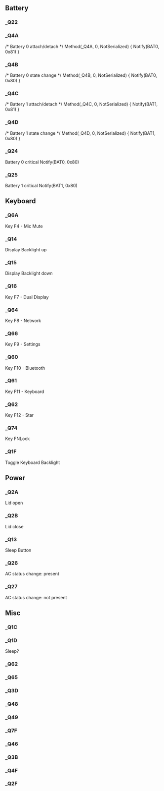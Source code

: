 ## Battery

### _Q22

### _Q4A

/* Battery 0 attach/detach */
Method(_Q4A, 0, NotSerialized)
{
	Notify(BAT0, 0x81)
}

### _Q4B

/* Battery 0 state change */
Method(_Q4B, 0, NotSerialized)
{
	Notify(BAT0, 0x80)
}

###  _Q4C

/* Battery 1 attach/detach */
Method(_Q4C, 0, NotSerialized)
{
	Notify(BAT1, 0x81)
}

### _Q4D

/* Battery 1 state change */
Method(_Q4D, 0, NotSerialized)
{
	Notify(BAT1, 0x80)
}

### _Q24

Battery 0 critical 
Notify(BAT0, 0x80)

### _Q25

Battery 1 critical 
Notify(BAT1, 0x80)








## Keyboard

### _Q6A

Key F4 - Mic Mute

### _Q14

Display Backlight up

### _Q15

Display Backlight down

### _Q16

Key F7 - Dual Display

### _Q64

Key F8 - Network

### _Q66

Key F9 - Settings

### _Q60

Key F10 - Bluetooth

### _Q61

Key F11 - Keyboard

### _Q62

Key F12 - Star

### _Q74

Key FNLock

### _Q1F

Toggle Keyboard Backlight



## Power

### _Q2A

Lid open

### _Q2B

Lid close

### _Q13

Sleep Button

### _Q26

AC status change: present 

### _Q27

AC status change: not present

## Misc

### _Q1C

### _Q1D


Sleep?

### _Q62

### _Q65


### _Q3D

### _Q48

### _Q49

### _Q7F

### _Q46

### _Q3B

### _Q4F

### _Q2F